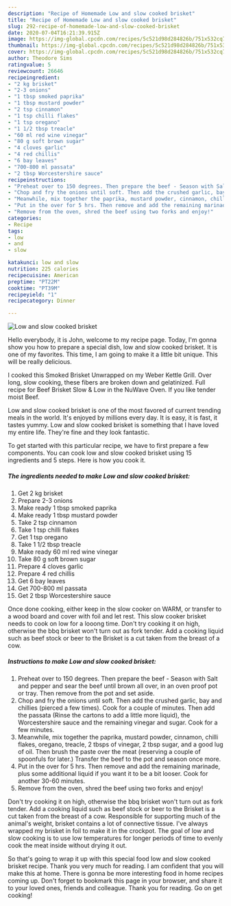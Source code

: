```yaml
---
description: "Recipe of Homemade Low and slow cooked brisket"
title: "Recipe of Homemade Low and slow cooked brisket"
slug: 292-recipe-of-homemade-low-and-slow-cooked-brisket
date: 2020-07-04T16:21:39.915Z
image: https://img-global.cpcdn.com/recipes/5c521d98d284826b/751x532cq70/low-and-slow-cooked-brisket-recipe-main-photo.jpg
thumbnail: https://img-global.cpcdn.com/recipes/5c521d98d284826b/751x532cq70/low-and-slow-cooked-brisket-recipe-main-photo.jpg
cover: https://img-global.cpcdn.com/recipes/5c521d98d284826b/751x532cq70/low-and-slow-cooked-brisket-recipe-main-photo.jpg
author: Theodore Sims
ratingvalue: 5
reviewcount: 26646
recipeingredient:
- "2 kg brisket"
- "2-3 onions"
- "1 tbsp smoked paprika"
- "1 tbsp mustard powder"
- "2 tsp cinnamon"
- "1 tsp chilli flakes"
- "1 tsp oregano"
- "1 1/2 tbsp treacle"
- "60 ml red wine vinegar"
- "80 g soft brown sugar"
- "4 cloves garlic"
- "4 red chillis"
- "6 bay leaves"
- "700-800 ml passata"
- "2 tbsp Worcestershire sauce"
recipeinstructions:
- "Preheat over to 150 degrees. Then prepare the beef - Season with Salt and pepper and sear the beef until brown all over, in an oven proof pot or tray. Then remove from the pot and set aside."
- "Chop and fry the onions until soft. Then add the crushed garlic, bay and chillies (pierced a few times). Cook for a couple of minutes. Then add the passata (Rinse the cartons to add a little more liquid), the Worcestershire sauce and the remaining vinegar and sugar. Cook for a few minutes."
- "Meanwhile, mix together the paprika, mustard powder, cinnamon, chilli flakes, oregano, treacle, 2 tbsps of vinegar, 2 tbsp sugar, and a good lug of oil. Then brush the paste over the meat (reserving a couple of spoonfuls for later.) Transfer the beef to the pot and season once more."
- "Put in the over for 5 hrs. Then remove and add the remaining marinade, plus some additional liquid if you want it to be a bit looser. Cook for another 30-60 minutes."
- "Remove from the oven, shred the beef using two forks and enjoy!"
categories:
- Recipe
tags:
- low
- and
- slow

katakunci: low and slow 
nutrition: 225 calories
recipecuisine: American
preptime: "PT22M"
cooktime: "PT39M"
recipeyield: "1"
recipecategory: Dinner

---
```



![Low and slow cooked brisket](https://img-global.cpcdn.com/recipes/5c521d98d284826b/751x532cq70/low-and-slow-cooked-brisket-recipe-main-photo.jpg)

Hello everybody, it is John, welcome to my recipe page. Today, I'm gonna show you how to prepare a special dish, low and slow cooked brisket. It is one of my favorites. This time, I am going to make it a little bit unique. This will be really delicious.

I cooked this Smoked Brisket Unwrapped on my Weber Kettle Grill. Over long, slow cooking, these fibers are broken down and gelatinized. Full recipe for Beef Brisket Slow &amp; Low in the NuWave Oven. If you like tender moist Beef.

Low and slow cooked brisket is one of the most favored of current trending meals in the world. It's enjoyed by millions every day. It is easy, it is fast, it tastes yummy. Low and slow cooked brisket is something that I have loved my entire life. They're fine and they look fantastic.


To get started with this particular recipe, we have to first prepare a few components. You can cook low and slow cooked brisket using 15 ingredients and 5 steps. Here is how you cook it.

<!--inarticleads1-->

##### The ingredients needed to make Low and slow cooked brisket:

1. Get 2 kg brisket
1. Prepare 2-3 onions
1. Make ready 1 tbsp smoked paprika
1. Make ready 1 tbsp mustard powder
1. Take 2 tsp cinnamon
1. Take 1 tsp chilli flakes
1. Get 1 tsp oregano
1. Take 1 1/2 tbsp treacle
1. Make ready 60 ml red wine vinegar
1. Take 80 g soft brown sugar
1. Prepare 4 cloves garlic
1. Prepare 4 red chillis
1. Get 6 bay leaves
1. Get 700-800 ml passata
1. Get 2 tbsp Worcestershire sauce


Once done cooking, either keep in the slow cooker on WARM, or transfer to a wood board and cover with foil and let rest. This slow cooker brisket needs to cook on low for a looong time. Don&#39;t try cooking it on high, otherwise the bbq brisket won&#39;t turn out as fork tender. Add a cooking liquid such as beef stock or beer to the Brisket is a cut taken from the breast of a cow. 

<!--inarticleads2-->

##### Instructions to make Low and slow cooked brisket:

1. Preheat over to 150 degrees. Then prepare the beef - Season with Salt and pepper and sear the beef until brown all over, in an oven proof pot or tray. Then remove from the pot and set aside.
1. Chop and fry the onions until soft. Then add the crushed garlic, bay and chillies (pierced a few times). Cook for a couple of minutes. Then add the passata (Rinse the cartons to add a little more liquid), the Worcestershire sauce and the remaining vinegar and sugar. Cook for a few minutes.
1. Meanwhile, mix together the paprika, mustard powder, cinnamon, chilli flakes, oregano, treacle, 2 tbsps of vinegar, 2 tbsp sugar, and a good lug of oil. Then brush the paste over the meat (reserving a couple of spoonfuls for later.) Transfer the beef to the pot and season once more.
1. Put in the over for 5 hrs. Then remove and add the remaining marinade, plus some additional liquid if you want it to be a bit looser. Cook for another 30-60 minutes.
1. Remove from the oven, shred the beef using two forks and enjoy!


Don&#39;t try cooking it on high, otherwise the bbq brisket won&#39;t turn out as fork tender. Add a cooking liquid such as beef stock or beer to the Brisket is a cut taken from the breast of a cow. Responsible for supporting much of the animal&#39;s weight, brisket contains a lot of connective tissue. I&#39;ve always wrapped my brisket in foil to make it in the crockpot. The goal of low and slow cooking is to use low temperatures for longer periods of time to evenly cook the meat inside without drying it out. 

So that's going to wrap it up with this special food low and slow cooked brisket recipe. Thank you very much for reading. I am confident that you will make this at home. There is gonna be more interesting food in home recipes coming up. Don't forget to bookmark this page in your browser, and share it to your loved ones, friends and colleague. Thank you for reading. Go on get cooking!
